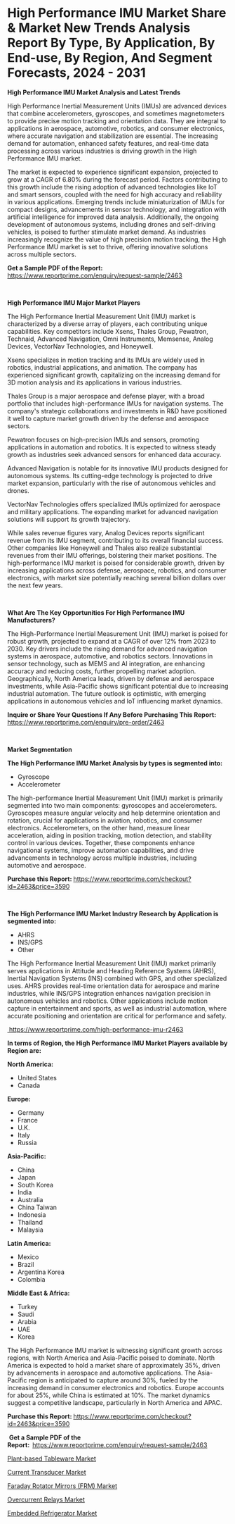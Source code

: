 <p><h1>High Performance IMU Market Share & Market New Trends Analysis Report By Type, By Application, By End-use, By Region, And Segment Forecasts, 2024 - 2031</h1></p><p><strong>High Performance IMU Market Analysis and Latest Trends</strong></p>
<p><p>High Performance Inertial Measurement Units (IMUs) are advanced devices that combine accelerometers, gyroscopes, and sometimes magnetometers to provide precise motion tracking and orientation data. They are integral to applications in aerospace, automotive, robotics, and consumer electronics, where accurate navigation and stabilization are essential. The increasing demand for automation, enhanced safety features, and real-time data processing across various industries is driving growth in the High Performance IMU market.</p><p>The market is expected to experience significant expansion, projected to grow at a CAGR of 6.80% during the forecast period. Factors contributing to this growth include the rising adoption of advanced technologies like IoT and smart sensors, coupled with the need for high accuracy and reliability in various applications. Emerging trends include miniaturization of IMUs for compact designs, advancements in sensor technology, and integration with artificial intelligence for improved data analysis. Additionally, the ongoing development of autonomous systems, including drones and self-driving vehicles, is poised to further stimulate market demand. As industries increasingly recognize the value of high precision motion tracking, the High Performance IMU market is set to thrive, offering innovative solutions across multiple sectors.</p></p>
<p><strong>Get a Sample PDF of the Report:&nbsp;</strong> <a href="https://www.reportprime.com/enquiry/request-sample/2463">https://www.reportprime.com/enquiry/request-sample/2463</a></p>
<p>&nbsp;</p>
<p><strong>High Performance IMU Major Market Players</strong></p>
<p><p>The High Performance Inertial Measurement Unit (IMU) market is characterized by a diverse array of players, each contributing unique capabilities. Key competitors include Xsens, Thales Group, Pewatron, Technaid, Advanced Navigation, Omni Instruments, Memsense, Analog Devices, VectorNav Technologies, and Honeywell.</p><p>Xsens specializes in motion tracking and its IMUs are widely used in robotics, industrial applications, and animation. The company has experienced significant growth, capitalizing on the increasing demand for 3D motion analysis and its applications in various industries.</p><p>Thales Group is a major aerospace and defense player, with a broad portfolio that includes high-performance IMUs for navigation systems. The company's strategic collaborations and investments in R&D have positioned it well to capture market growth driven by the defense and aerospace sectors.</p><p>Pewatron focuses on high-precision IMUs and sensors, promoting applications in automation and robotics. It is expected to witness steady growth as industries seek advanced sensors for enhanced data accuracy.</p><p>Advanced Navigation is notable for its innovative IMU products designed for autonomous systems. Its cutting-edge technology is projected to drive market expansion, particularly with the rise of autonomous vehicles and drones.</p><p>VectorNav Technologies offers specialized IMUs optimized for aerospace and military applications. The expanding market for advanced navigation solutions will support its growth trajectory.</p><p>While sales revenue figures vary, Analog Devices reports significant revenue from its IMU segment, contributing to its overall financial success. Other companies like Honeywell and Thales also realize substantial revenues from their IMU offerings, bolstering their market positions. The high-performance IMU market is poised for considerable growth, driven by increasing applications across defense, aerospace, robotics, and consumer electronics, with market size potentially reaching several billion dollars over the next few years.</p></p>
<p>&nbsp;</p>
<p><strong>What Are The Key Opportunities For High Performance IMU Manufacturers?</strong></p>
<p><p>The High-Performance Inertial Measurement Unit (IMU) market is poised for robust growth, projected to expand at a CAGR of over 12% from 2023 to 2030. Key drivers include the rising demand for advanced navigation systems in aerospace, automotive, and robotics sectors. Innovations in sensor technology, such as MEMS and AI integration, are enhancing accuracy and reducing costs, further propelling market adoption. Geographically, North America leads, driven by defense and aerospace investments, while Asia-Pacific shows significant potential due to increasing industrial automation. The future outlook is optimistic, with emerging applications in autonomous vehicles and IoT influencing market dynamics.</p></p>
<p><strong>Inquire or Share Your Questions If Any Before Purchasing This Report:</strong> <a href="https://www.reportprime.com/enquiry/pre-order/2463">https://www.reportprime.com/enquiry/pre-order/2463</a></p>
<p>&nbsp;</p>
<p><strong>Market Segmentation</strong></p>
<p><strong>The High Performance IMU Market Analysis by types is segmented into:</strong></p>
<p><ul><li>Gyroscope</li><li>Accelerometer</li></ul></p>
<p><p>The high-performance Inertial Measurement Unit (IMU) market is primarily segmented into two main components: gyroscopes and accelerometers. Gyroscopes measure angular velocity and help determine orientation and rotation, crucial for applications in aviation, robotics, and consumer electronics. Accelerometers, on the other hand, measure linear acceleration, aiding in position tracking, motion detection, and stability control in various devices. Together, these components enhance navigational systems, improve automation capabilities, and drive advancements in technology across multiple industries, including automotive and aerospace.</p></p>
<p><strong>Purchase this Report:&nbsp;</strong><a href="https://www.reportprime.com/checkout?id=2463&price=3590">https://www.reportprime.com/checkout?id=2463&price=3590</a></p>
<p>&nbsp;</p>
<p><strong>The High Performance IMU Market Industry Research by Application is segmented into:</strong></p>
<p><ul><li>AHRS</li><li>INS/GPS</li><li>Other</li></ul></p>
<p><p>The High Performance Inertial Measurement Unit (IMU) market primarily serves applications in Attitude and Heading Reference Systems (AHRS), Inertial Navigation Systems (INS) combined with GPS, and other specialized uses. AHRS provides real-time orientation data for aerospace and marine industries, while INS/GPS integration enhances navigation precision in autonomous vehicles and robotics. Other applications include motion capture in entertainment and sports, as well as industrial automation, where accurate positioning and orientation are critical for performance and safety.</p></p>
<p><a href="https://www.reportprime.com/high-performance-imu-r2463">&nbsp;https://www.reportprime.com/high-performance-imu-r2463</a></p>
<p><strong>In terms of Region, the High Performance IMU Market Players available by Region are:</strong></p>
<p>
    <p> <strong> North America: </strong>
        <ul>
            <li>United States</li>
            <li>Canada</li>
        </ul>
        </p> 
    <p> <strong> Europe: </strong>
        <ul>
            <li>Germany</li>
            <li>France</li>
            <li>U.K.</li>
            <li>Italy</li>
            <li>Russia</li>
        </ul>
        </p> 
    <p> <strong> Asia-Pacific: </strong>
        <ul>
            <li>China</li>
            <li>Japan</li>
            <li>South Korea</li>
            <li>India</li>
            <li>Australia</li>
            <li>China Taiwan</li>
            <li>Indonesia</li>
            <li>Thailand</li>
            <li>Malaysia</li>
        </ul>
        </p> 
    <p> <strong> Latin America: </strong>
        <ul>
            <li>Mexico</li>
            <li>Brazil</li>
            <li>Argentina Korea</li>
            <li>Colombia</li>
        </ul>
        </p> 
    <p> <strong> Middle East & Africa: </strong>
        <ul>
            <li>Turkey</li>
            <li>Saudi</li>
            <li>Arabia</li>
            <li>UAE</li>
            <li>Korea</li>
        </ul>
    </p>
    </p>
<p><p>The High Performance IMU market is witnessing significant growth across regions, with North America and Asia-Pacific poised to dominate. North America is expected to hold a market share of approximately 35%, driven by advancements in aerospace and automotive applications. The Asia-Pacific region is anticipated to capture around 30%, fueled by the increasing demand in consumer electronics and robotics. Europe accounts for about 25%, while China is estimated at 10%. The market dynamics suggest a competitive landscape, particularly in North America and APAC.</p></p>
<p><strong>Purchase this Report: </strong><a href="https://www.reportprime.com/checkout?id=2463&price=3590">https://www.reportprime.com/checkout?id=2463&price=3590</a></p>
<p>&nbsp;<strong>Get a Sample PDF of the Report:&nbsp;&nbsp;</strong><a href="https://www.reportprime.com/enquiry/request-sample/2463">https://www.reportprime.com/enquiry/request-sample/2463</a></p>
<p><strong></strong></p>
<p><p><a href="https://issuu.com/reportprime-2/docs/plant-based-tableware-market-size-2_97b29e9345754a">Plant-based Tableware Market</a></p><p><a href="https://www.linkedin.com/pulse/navigating-current-transducer-market-expert-analysis-forecast-boccf?trackingId=O3bl7sEcRfOb6sR0yEwGqw%3D%3D">Current Transducer Market</a></p><p><a href="https://issuu.com/reportprime-2/docs/faraday-rotator-mirrors-frm-market-_f1c4d59b3256f2">Faraday Rotator Mirrors (FRM) Market</a></p><p><a href="https://github.com/marloy8/Market-Research-Report-List-6/blob/main/overcurrent-relays-market.md">Overcurrent Relays Market</a></p><p><a href="https://github.com/hgf64gh/Market-Research-Report-List-1/blob/main/embedded-refrigerator-market.md">Embedded Refrigerator Market</a></p></p>
